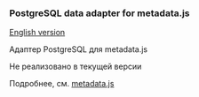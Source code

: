 ### PostgreSQL data adapter for metadata.js

[English version](README.en.md)

Адаптер PostgreSQL для metadata.js

Не реализовано в текущей версии

Подробнее, см. [metadata.js](https://github.com/oknosoft/metadata.js)
